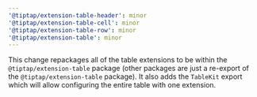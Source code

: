 ```yaml
---
'@tiptap/extension-table-header': minor
'@tiptap/extension-table-cell': minor
'@tiptap/extension-table-row': minor
'@tiptap/extension-table': minor
---
```


This change repackages all of the table extensions to be within the `@tiptap/extension-table` package (other packages are just a re-export of the `@tiptap/extension-table` package). It also adds the `TableKit` export which will allow configuring the entire table with one extension.

